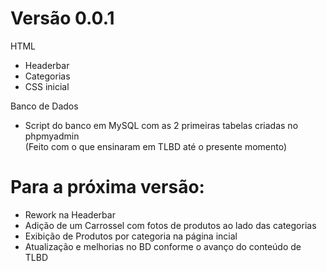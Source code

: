 <h1>Versão 0.0.1</h1>
<p>
  HTML
  <ul>
    <li>Headerbar</li>
    <li>Categorias</li>
    <li>CSS inicial</li>
   </ul>
  Banco de Dados
  <ul>
   <li>Script do banco em MySQL com as 2 primeiras tabelas criadas no phpmyadmin</li>
   (Feito com o que ensinaram em TLBD até o presente momento)
  </ul>
</p>
<p>
  <h1>Para a próxima versão:</h1>
    <ul>
      <li>Rework na Headerbar</li>
      <li>Adição de um Carrossel com fotos de produtos ao lado das categorias</li>
      <li>Exibição de Produtos por categoria na página incial</li>
      <li>Atualização e melhorias no BD conforme o avanço do conteúdo de TLBD</li>
    </ul>
</p>
